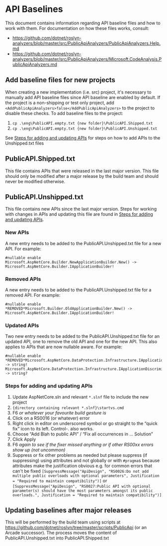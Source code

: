 # API Baselines

This document contains information regarding API baseline files and how to work with them. For documentation on how these files works, consult:
-	https://github.com/dotnet/roslyn-analyzers/blob/master/src/PublicApiAnalyzers/PublicApiAnalyzers.Help.md
-	https://github.com/dotnet/roslyn-analyzers/blob/master/src/PublicApiAnalyzers/Microsoft.CodeAnalysis.PublicApiAnalyzers.md

## Add baseline files for new projects

When creating a new implementation (i.e. src) project, it's necessary to manually add API baseline files since API baseline are enabled by default. If the project is a non-shipping or test only project, add `<AddPublicApiAnalyzers>false</AddPublicApiAnalyzers>` to the project to disable these checks. To add baseline files to the project:

1. `cp .\eng\PublicAPI.empty.txt {new folder}\PublicAPI.Shipped.txt`
1. `cp .\eng\PublicAPI.empty.txt {new folder}\PublicAPI.Unshipped.txt`

See [Steps for adding and updating APIs](#steps-for-adding-and-updating-apis) for steps on how to add APIs to the Unshipped.txt files


## PublicAPI.Shipped.txt

This file contains APIs that were released in the last major version. This file should only be modified after a major release by the build team and should never be modified otherwise.

## PublicAPI.Unshipped.txt

This file contains new APIs since the last major version. Steps for working with changes in APIs and updating this file are found in [Steps for adding and updating APIs](#steps-for-adding-and-updating-apis).

### New APIs

A new entry needs to be added to the PublicAPI.Unshipped.txt file for a new API. For example:

```
#nullable enable
Microsoft.AspNetCore.Builder.NewApplicationBuilder.New() -> Microsoft.AspNetCore.Builder.IApplicationBuilder!
```

### Removed APIs

A new entry needs to be added to the PublicAPI.Unshipped.txt file for a removed API. For example:

```
#nullable enable
*REMOVED*Microsoft.Builder.OldApplicationBuilder.New() -> Microsoft.AspNetCore.Builder.IApplicationBuilder!
```

### Updated APIs

Two new entry needs to be added to the PublicAPI.Unshipped.txt file for an updated API, one to remove the old API and one for the new API. This also applies to APIs that are now nullable aware. For example:

```
#nullable enable
*REMOVED*Microsoft.AspNetCore.DataProtection.Infrastructure.IApplicationDiscriminator.Discriminator.get -> string!
Microsoft.AspNetCore.DataProtection.Infrastructure.IApplicationDiscriminator.Discriminator.get -> string?
```

### Steps for adding and updating APIs

1. Update AspNetCore.sln and relevant `*.slnf` file to include the new project
1. `{directory containing relevant *.slnf}\startvs.cmd`
1. F6 *or whatever your favourite build gesture is*
1. Click on a RS0016 (or whatever) error
1. Right click in editor on underscored symbol or go straight to the “quick fix” icon to its left. Control-. also works.
1. Choose “Add Blah to public API” / “Fix all occurrences in … Solution”
1. Click Apply
1. F6 *again to see if the fixer missed anything or if other RS00xx errors show up (not uncommon)*
1. Suppress or fix other problems as needed but please suppress (if suppressing) using attributes and not globally or with `#pragma`s because attributes make the justification obvious e.g. for common errors that can't be fixed
    `[SuppressMessage("ApiDesign", "RS0026:Do not add multiple public overloads with optional parameters", Justification = "Required to maintain compatibility")]`
    or
    `[SuppressMessage("ApiDesign", "RS0027:Public API with optional parameter(s) should have the most parameters amongst its public overloads.", Justification = "Required to maintain compatibility")]`

## Updating baselines after major releases

This will be performed by the build team using scripts at https://github.com/dotnet/roslyn/tree/master/scripts/PublicApi (or an Arcade successor). The process moves the content of PublicAPI.Unshipped.txt into PublicAPI.Shipped.txt
